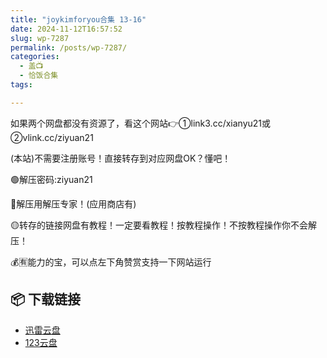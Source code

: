```yaml
---
title: "joykimforyou合集 13-16"
date: 2024-11-12T16:57:52
slug: wp-7287
permalink: /posts/wp-7287/
categories:
  - 盖📺
  - 恰饭合集
tags:

---
```


如果两个网盘都没有资源了，看这个网站👉①link3.cc/xianyu21或②vlink.cc/ziyuan21

(本站)不需要注册账号！直接转存到对应网盘OK？懂吧！

🟢解压密码:ziyuan21

🔵解压用解压专家！(应用商店有)

🟡转存的链接网盘有教程！一定要看教程！按教程操作！不按教程操作你不会解压！

💰🈶能力的宝，可以点左下角赞赏支持一下网站运行

## 📦 下载链接
- [迅雷云盘](https://blziyuan21.com/pay-download/7287?key=37929ec80f&down_id=0)
- [123云盘](https://blziyuan21.com/pay-download/7287?key=37929ec80f&down_id=1)

